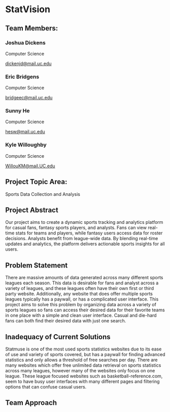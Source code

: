 # StatVision

## Team Members:

### Joshua Dickens 

Computer Science

dickenjd@mail.uc.edu

### Eric Bridgens

Computer Science

bridgeec@mail.uc.edu

### Sunny He

Computer Science

hesw@mail.uc.edu

### Kyle Willoughby

Computer Science

WillouKM@mail.UC.edu

## Project Topic Area:

Sports Data Collection and Analysis

## Project Abstract

Our project aims to create a dynamic sports tracking and analytics platform for casual fans, fantasy sports players, and analysts. Fans can view real-time stats for teams and players, while fantasy users access data for roster decisions. Analysts benefit from league-wide data. By blending real-time updates and analytics, the platform delivers actionable sports insights for all users. 

## Problem Statement

There are massive amounts of data generated across many different sports leagues each season. This data is desirable for fans
and analyst across a variety of leagues, and these leagues often have their own first or third party website. Additionally, any website that does offer multiple sports leagues typically has a paywall, or has a complicated user interface. 
This project aims to solve this problem by organizing data across a variety of sports leagues so fans can access their desired data for their favorite teams in one place with a simple and clean user interface. Casual and die-hard fans can both find their desired data with just one search. 

## Inadequacy of Current Solutions
Statmuse is one of the most used sports statistics websites due to its ease of use and variety of sports covered, but has a paywall for finding advanced statistics and only allows a threshold of free searches per day. 
There are many websites which offer free unlimited data retrieval on sports statistics across many leagues, however many of the websites only focus on one league. These league focused websites such as basketball-reference.com, seem to have busy user interfaces with many different pages and filtering options that can confuse casual users. 


## Team Approach


